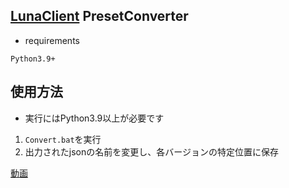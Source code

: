 ## [LunaClient](https://github.com/luna724/LunaClient) PresetConverter
- requirements
```plaintext
Python3.9+
```

## 使用方法
- 実行にはPython3.9以上が必要です
1. `Convert.bat`を実行
2. 出力されたjsonの名前を変更し、各バージョンの特定位置に保存

[動画](じゅんびちゅう)
